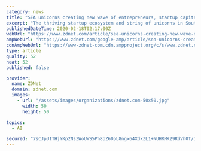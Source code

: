 ```yaml
---
category: news
title: "SEA unicorns creating new wave of entrepreneurs, startup capital"
excerpt: "The thriving startup ecosystem and string of unicorns in Southeast Asia have helped create a new community of entrepreneurs who are investing in other startups and offering access to new capital that may not have existed before. And those seeking out market opportunities may want to look beyond hot segments, such as artificial intelligence (AI ..."
publishedDateTime: 2020-02-18T02:17:00Z
webUrl: "https://www.zdnet.com/article/sea-unicorns-creating-new-wave-of-entrepreneurs-capital/"
ampWebUrl: "https://www.zdnet.com/google-amp/article/sea-unicorns-creating-new-wave-of-entrepreneurs-capital/"
cdnAmpWebUrl: "https://www-zdnet-com.cdn.ampproject.org/c/s/www.zdnet.com/google-amp/article/sea-unicorns-creating-new-wave-of-entrepreneurs-capital/"
type: article
quality: 52
heat: 52
published: false

provider:
  name: ZDNet
  domain: zdnet.com
  images:
    - url: "/assets/images/organizations/zdnet.com-50x50.jpg"
      width: 50
      height: 50

topics:
  - AI

secured: "7sCJpU1THjYKp2NsZWoUWS5Pn8pZ60pL8ngx64XdkZL1+NUHRMK29RdVh0T/113Ykagm1Ps1UXtuDITXvwLaUE9AQUVokgaXJKIw0a7yp5wZnrKZssDHUuQnBxYK0B6knSbODhh0mYcuUdkbCC2r835miw7ENc4OnX02ouWZB4rIfJdyBTex9fxe7ePfor+OeL8oydDuM5U9AKohz1NMgAYD8gSbezIYo8El8sXk/g56bNm0lHlBnMDK0n1pFNx680SYUJpytfvdHjsFRLlLnqZhKHzLKnX+gPc5tkXw0CoWBlUC2WRiSvLir3H6Q3090Feehm0o3d0L8quah5JXH6iMSex7+JSRz4FpnD6o8qEgI4e6PBudJFAmpmxR8vmF9Ms0IKvDmUwy34VURBVUjYrmdb2UjyeGtlNGzLEskrLmthdUD941FrCg+6nXe2KwQTWkdyzA1+4q+tWzKoo/we/oEZ0P2l8UVX+MU3kdxQQ=;lxgAYzBcvr/OHb9SKEOU2g=="
---
```


